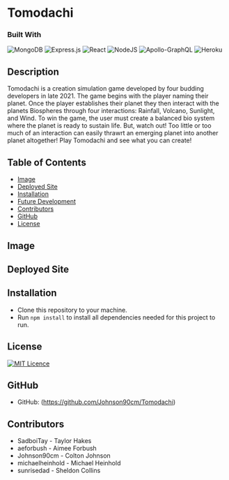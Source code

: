 # Tomodachi

### Built With
 ![MongoDB](https://img.shields.io/badge/MongoDB-%234ea94b.svg?style=for-the-badge&logo=mongodb&logoColor=white) 
 ![Express.js](https://img.shields.io/badge/express.js-%23404d59.svg?style=for-the-badge&logo=express&logoColor=%2361DAFB)
 ![React](https://img.shields.io/badge/React-20232A?style=for-the-badge&logo=react&logoColor=61DAFB)
 ![NodeJS](https://img.shields.io/badge/node.js-6DA55F?style=for-the-badge&logo=node.js&logoColor=white) 
 ![Apollo-GraphQL](https://img.shields.io/badge/-ApolloGraphQL-311C87?style=for-the-badge&logo=apollo-graphql) 
 ![Heroku](https://img.shields.io/badge/Heroku-430098?style=for-the-badge&logo=heroku&logoColor=white)


## Description
Tomodachi is a creation simulation game developed by four budding developers in late 2021.  The game begins with the player naming their planet.  Once the player establishes their planet they then interact with the planets Biospheres through four interactions: Rainfall, Volcano, Sunlight, and Wind.  To win the game, the user must create a balanced bio system where the planet is ready to sustain life.  But, watch out! Too little or too much of an interaction can easily thrawrt an emerging planet into another planet altogether!  Play Tomodachi and see what you can create! 

## Table of Contents
* [Image](#Image)
* [Deployed Site](#Deployedsite)
* [Installation](#Installation)
* [Future Development](#Futuredevelopment)
* [Contributors](#Contributors)
* [GitHub](#GitHub)
* [License](#License)

## Image

## Deployed Site

## Installation

* Clone this repository to your machine.
* Run `npm install` to install all dependencies needed for this project to run.


## License
[![MIT Licence](https://badges.frapsoft.com/os/mit/mit.svg?v=103)](https://opensource.org/licenses/mit-license.php)

## GitHub 
* GitHub: (https://github.com/Johnson90cm/Tomodachi)

## Contributors
* SadboiTay - Taylor Hakes
* aeforbush - Aimee Forbush
* Johnson90cm - Colton Johnson
* michaelheinhold - Michael Heinhold
* sunrisedad - Sheldon Collins